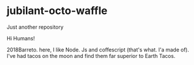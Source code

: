 # jubilant-octo-waffle
Just another repository



Hi Humans!

2018Barreto. here, I like Node. Js and coffescript (that's what. I'a made of).
I've had tacos on the moon and find them far superior to Earth Tacos.
